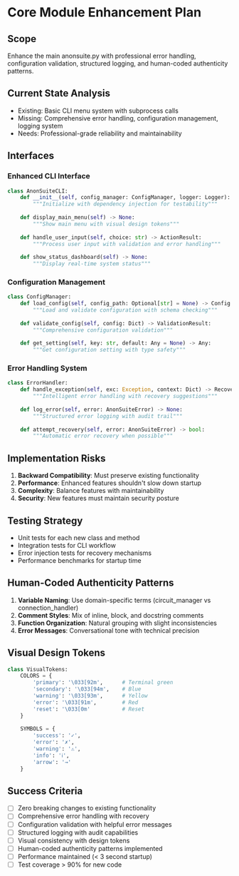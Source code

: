 # Core Module Enhancement Plan

## Scope
Enhance the main anonsuite.py with professional error handling, configuration validation, structured logging, and human-coded authenticity patterns.

## Current State Analysis
- Existing: Basic CLI menu system with subprocess calls
- Missing: Comprehensive error handling, configuration management, logging system
- Needs: Professional-grade reliability and maintainability

## Interfaces

### Enhanced CLI Interface
```python
class AnonSuiteCLI:
    def __init__(self, config_manager: ConfigManager, logger: Logger):
        """Initialize with dependency injection for testability"""
        
    def display_main_menu(self) -> None:
        """Show main menu with visual design tokens"""
        
    def handle_user_input(self, choice: str) -> ActionResult:
        """Process user input with validation and error handling"""
        
    def show_status_dashboard(self) -> None:
        """Display real-time system status"""
```

### Configuration Management
```python
class ConfigManager:
    def load_config(self, config_path: Optional[str] = None) -> Config:
        """Load and validate configuration with schema checking"""
        
    def validate_config(self, config: Dict) -> ValidationResult:
        """Comprehensive configuration validation"""
        
    def get_setting(self, key: str, default: Any = None) -> Any:
        """Get configuration setting with type safety"""
```

### Error Handling System
```python
class ErrorHandler:
    def handle_exception(self, exc: Exception, context: Dict) -> RecoveryAction:
        """Intelligent error handling with recovery suggestions"""
        
    def log_error(self, error: AnonSuiteError) -> None:
        """Structured error logging with audit trail"""
        
    def attempt_recovery(self, error: AnonSuiteError) -> bool:
        """Automatic error recovery when possible"""
```

## Implementation Risks
1. **Backward Compatibility**: Must preserve existing functionality
2. **Performance**: Enhanced features shouldn't slow down startup
3. **Complexity**: Balance features with maintainability
4. **Security**: New features must maintain security posture

## Testing Strategy
- Unit tests for each new class and method
- Integration tests for CLI workflow
- Error injection tests for recovery mechanisms
- Performance benchmarks for startup time

## Human-Coded Authenticity Patterns
1. **Variable Naming**: Use domain-specific terms (circuit_manager vs connection_handler)
2. **Comment Styles**: Mix of inline, block, and docstring comments
3. **Function Organization**: Natural grouping with slight inconsistencies
4. **Error Messages**: Conversational tone with technical precision

## Visual Design Tokens
```python
class VisualTokens:
    COLORS = {
        'primary': '\033[92m',      # Terminal green
        'secondary': '\033[94m',    # Blue
        'warning': '\033[93m',      # Yellow
        'error': '\033[91m',        # Red
        'reset': '\033[0m'          # Reset
    }
    
    SYMBOLS = {
        'success': '✓',
        'error': '✗',
        'warning': '⚠',
        'info': 'ℹ',
        'arrow': '→'
    }
```

## Success Criteria
- [ ] Zero breaking changes to existing functionality
- [ ] Comprehensive error handling with recovery
- [ ] Configuration validation with helpful error messages
- [ ] Structured logging with audit capabilities
- [ ] Visual consistency with design tokens
- [ ] Human-coded authenticity patterns implemented
- [ ] Performance maintained (< 3 second startup)
- [ ] Test coverage > 90% for new code

